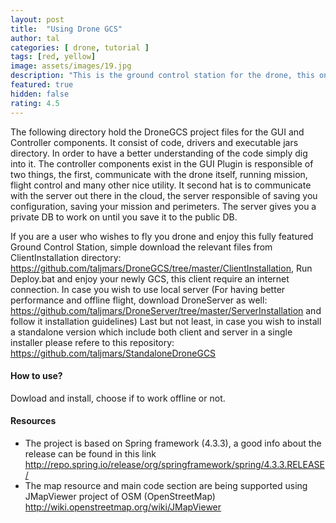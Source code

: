 ```yaml
---
layout: post
title:  "Using Drone GCS"
author: tal
categories: [ drone, tutorial ]
tags: [red, yellow]
image: assets/images/19.jpg
description: "This is the ground control station for the drone, this one contain the GUI logic (based on JFX2). This clients communicate with the drone server to get and store data. It is also work with the map viewer project to get map access, image processing project to have FPV and generic tools to get access to USB devices."
featured: true
hidden: false
rating: 4.5
---
```


The following directory hold the DroneGCS project files for the GUI and Controller components. It consist of code, drivers and executable jars directory. In order to have a better understanding of the code simply dig into it. The controller components exist in the GUI Plugin is responsible of two things, the first, communicate with the drone itself, running mission, flight control and many other nice utility. It second hat is to communicate with the server out there in the cloud, the server responsible of saving you configuration, saving your mission and perimeters. The server gives you a private DB to work on until you save it to the public DB.

If you are a user who wishes to fly you drone and enjoy this fully featured Ground Control Station, simple download the relevant files from ClientInstallation directory: https://github.com/taljmars/DroneGCS/tree/master/ClientInstallation, Run Deploy.bat and enjoy your newly GCS, this client require an internet connection. In case you wish to use local server (For having better performance and offline flight, download DroneServer as well: https://github.com/taljmars/DroneServer/tree/master/ServerInstallation and follow it installation guidelines) Last but not least, in case you wish to install a standalone version which include both client and server in a single installer please refere to this repository: https://github.com/taljmars/StandaloneDroneGCS

#### How to use?

Dowload and install, choose if to work offline or not.

#### Resources
- The project is based on Spring framework (4.3.3), a good info about the release can be found in this link http://repo.spring.io/release/org/springframework/spring/4.3.3.RELEASE/
- The map resource and main code section are being supported using JMapViewer project of OSM (OpenStreetMap) http://wiki.openstreetmap.org/wiki/JMapViewer

